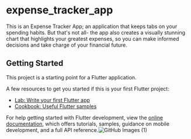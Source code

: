 # expense_tracker_app

This is an Expense Tracker App; an application that keeps tabs on your spending habits. But that's not all- the app also creates a visually stunning chart that highlights your greatest expenses, so you can make informed decisions and take charge of your financial future.

## Getting Started

This project is a starting point for a Flutter application.

A few resources to get you started if this is your first Flutter project:

- [Lab: Write your first Flutter app](https://docs.flutter.dev/get-started/codelab)
- [Cookbook: Useful Flutter samples](https://docs.flutter.dev/cookbook)

For help getting started with Flutter development, view the
[online documentation](https://docs.flutter.dev/), which offers tutorials,
samples, guidance on mobile development, and a full API reference.![GitHub Images (1)](https://github.com/Progresschuke/flutter_demo/assets/121574971/98664794-0336-4569-9487-1bdd41a03345)
